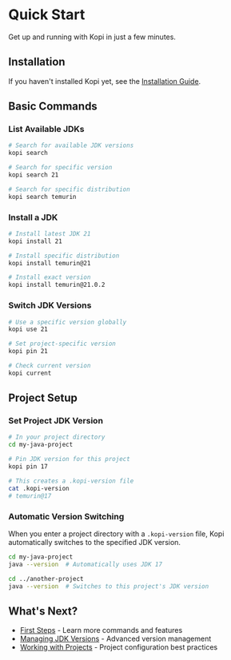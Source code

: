 # Quick Start

Get up and running with Kopi in just a few minutes.

## Installation

If you haven't installed Kopi yet, see the [Installation Guide](installation.md).

## Basic Commands

### List Available JDKs

```bash
# Search for available JDK versions
kopi search

# Search for specific version
kopi search 21

# Search for specific distribution
kopi search temurin
```

### Install a JDK

```bash
# Install latest JDK 21
kopi install 21

# Install specific distribution
kopi install temurin@21

# Install exact version
kopi install temurin@21.0.2
```

### Switch JDK Versions

```bash
# Use a specific version globally
kopi use 21

# Set project-specific version
kopi pin 21

# Check current version
kopi current
```

## Project Setup

### Set Project JDK Version

```bash
# In your project directory
cd my-java-project

# Pin JDK version for this project
kopi pin 17

# This creates a .kopi-version file
cat .kopi-version
# temurin@17
```

### Automatic Version Switching

When you enter a project directory with a `.kopi-version` file, Kopi automatically switches to the specified JDK version.

```bash
cd my-java-project
java --version  # Automatically uses JDK 17

cd ../another-project
java --version  # Switches to this project's JDK version
```

## What's Next?

- [First Steps](first-steps.md) - Learn more commands and features
- [Managing JDK Versions](../guide/managing-versions.md) - Advanced version management
- [Working with Projects](../guide/projects.md) - Project configuration best practices